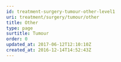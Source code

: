```yaml
---
id: treatment-surgery-tumour-other-level1
uri: treatment/surgery/tumour/other
title: Other
type: page
surtitle: Tumour
order: 0
updated_at: 2017-06-12T12:10:10Z
created_at: 2016-12-14T14:52:43Z
---
```


